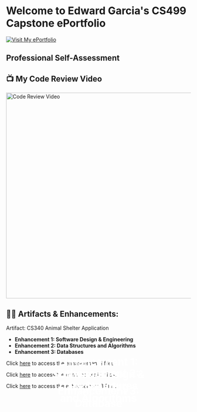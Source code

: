 # Welcome to Edward Garcia's CS499 Capstone ePortfolio

[![Visit My ePortfolio](https://img.shields.io/badge/ePortfolio-Visit-blue)](https://devopulent.github.io/CS499-ePortfolio/)

## Professional Self-Assessment

## 📺 My Code Review Video
<a href="https://youtu.be/aUsckxiYfn8" target="_blank">
  <img src="https://img.youtube.com/vi/aUsckxiYfn8/0.jpg" alt="Code Review Video" width="560">
</a>

## 👨‍💻 Artifacts & Enhancements:
Artifact: CS340 Animal Shelter Application
- **Enhancement 1: Software Design & Engineering**
- **Enhancement 2: Data Structures and Algorithms**
- **Enhancement 3: Databases**
<div style="position: relative; text-align: center; color: white;">
  <h1 style="position: absolute; top: 50%; left: 50%; transform: translate(-50%, -50%);">
    Enhancement 1: Software Design & Engineering
  </h1>
</div>

  <a>Click</a> [here](https://github.com/DevOpulent/CS499-ePortfolio/tree/main/Enhancement%201-%20Software%20Design%20%26%20Engineering)<a> to access the enhancement 1 files.</a>

  <div style="position: relative; text-align: center; color: white;">
  <h1 style="position: absolute; top: 50%; left: 50%; transform: translate(-50%, -50%);">
    Enhancement 2: Data Structures and Algorithms
  </h1>
</div>

<a>Click</a> [here](https://github.com/DevOpulent/CS499-ePortfolio/tree/main/Enhancement%202-%20Algorithms%20%26%20Data%20Structures)<a> to access the enhancement 2 files.</a>

<div style="position: relative; text-align: center; color: white;">
  <h1 style="position: absolute; top: 50%; left: 50%; transform: translate(-50%, -50%);">
    Enhancement 3: Database
  </h1>
</div>

<a>Click</a> [here](https://github.com/DevOpulent/CS499-ePortfolio/tree/main/Enhancement%203-%20Databases)<a> to access the enhancement 3 files.</a>


<!--
This is a ✨ _special_ ✨ repository because its `README.md` (this file) appears on your GitHub profile.

Here are some ideas to get you started:

- 🔭 I’m currently working on ...
- 🌱 I’m currently learning ...
- 👯 I’m looking to collaborate on ...
- 🤔 I’m looking for help with ...
- 💬 Ask me about ...
- 📫 How to reach me: ...
- 😄 Pronouns: ...
- ⚡ Fun fact: ...
-->
